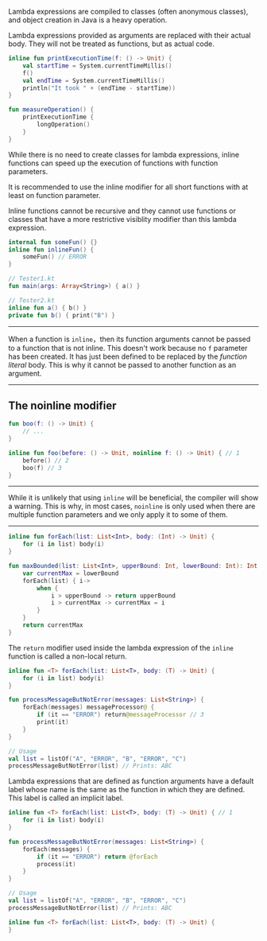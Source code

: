 Lambda expressions are compiled to classes (often anonymous classes), and object creation in Java is a heavy operation.

Lambda expressions provided as arguments are replaced with their actual body. They will not be treated as functions, but as actual code.

```kotlin
inline fun printExecutionTime(f: () -> Unit) {
    val startTime = System.currentTimeMillis()
    f()
    val endTime = System.currentTimeMillis()
    println("It took " + (endTime - startTime))
}

fun measureOperation() {
    printExecutionTime {
        longOperation()
    }
}
```

While there is no need to create classes for lambda expressions, inline functions can speed up the execution of functions with function parameters.

It is recommended to use the inline modifier for all short functions with at least on function parameter.

Inline functions cannot be recursive and they cannot use functions or classes that have a more restrictive visiblity modifier than this lambda expression.

```kotlin
internal fun someFun() {}
inline fun inlineFun() {
    someFun() // ERROR
}
```

```kotlin
// Tester1.kt
fun main(args: Array<String>) { a() }

// Tester2.kt
inline fun a() { b() }
private fun b() { print("B") }
```

---

When a function is `inline`，then its function arguments cannot be passed to a function that is not inline.
This doesn't work because no `f` parameter has been created. It has just been defined to be replaced by the *function literal* body. This is why it cannot be passed to another function as an argument.

---

## The noinline modifier

```kotlin
fun boo(f: () -> Unit) {
    // ...
}

inline fun foo(before: () -> Unit, noinline f: () -> Unit) { // 1
    before() // 2
    boo(f) // 3
}
```

---

While it is unlikely that using `inline` will be beneficial, the compiler will show a warning. This is why, in most cases, `noinline` is only used when there are multiple function parameters and we only apply it to some of them.

---

```kotlin
inline fun forEach(list: List<Int>, body: (Int) -> Unit) {
    for (i in list) body(i)
}

fun maxBounded(list: List<Int>, upperBound: Int, lowerBound: Int): Int {
    var currentMax = lowerBound
    forEach(list) { i-> 
        when {
            i > upperBound -> return upperBound
            i > currentMax -> currentMax = i
        }
    }
    return currentMax
}
```

The `return` modifier used inside the lambda expression of the `inline` function is called a non-local return.

```kotlin
inline fun <T> forEach(list: List<T>, body: (T) -> Unit) {
    for (i in list) body(i)
}

fun processMessageButNotError(messages: List<String>) {
    forEach(messages) messageProcessor@ {
        if (it == "ERROR") return@messageProcessor // 3
        print(it)
    }
}

// Usage
val list = listOf("A", "ERROR", "B", "ERROR", "C")
processMessageButNotError(list) // Prints: ABC
```

Lambda expressions that are defined as function arguments have a default label whose name is the same as the function in which they are defined. This label is called an implicit label.

```kotlin
inline fun <T> forEach(list: List<T>, body: (T) -> Unit) { // 1
    for (i in list) body(i)
}

fun processMessageButNotError(messages: List<String>) {
    forEach(messages) {
        if (it == "ERROR") return @forEach
        process(it)
    }
}

// Usage
val list = listOf("A", "ERROR", "B", "ERROR", "C")
processMessageButNotError(list) // Prints: ABC
```

```kotlin
inline fun <T> forEach(list: List<T>, body: (T) -> Unit) {
}
```

